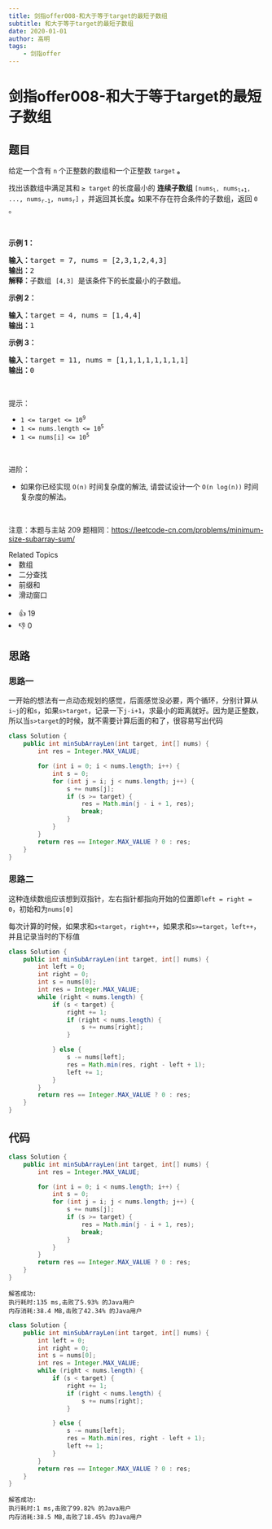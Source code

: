 ```yaml
---
title: 剑指offer008-和大于等于target的最短子数组
subtitle: 和大于等于target的最短子数组
date: 2020-01-01
author: 高明
tags:
	- 剑指offer
---
```




# 剑指offer008-和大于等于target的最短子数组

## 题目
<p>给定一个含有&nbsp;<code>n</code><strong>&nbsp;</strong>个正整数的数组和一个正整数 <code>target</code><strong> 。</strong></p>

<p>找出该数组中满足其和<strong> </strong><code>&ge; target</code><strong> </strong>的长度最小的 <strong>连续子数组</strong>&nbsp;<code>[nums<sub>l</sub>, nums<sub>l+1</sub>, ..., nums<sub>r-1</sub>, nums<sub>r</sub>]</code> ，并返回其长度<strong>。</strong>如果不存在符合条件的子数组，返回 <code>0</code> 。</p>

<p>&nbsp;</p>

<p><strong>示例 1：</strong></p>

<pre>
<strong>输入：</strong>target = 7, nums = [2,3,1,2,4,3]
<strong>输出：</strong>2
<strong>解释：</strong>子数组&nbsp;<code>[4,3]</code>&nbsp;是该条件下的长度最小的子数组。
</pre>

<p><strong>示例 2：</strong></p>

<pre>
<strong>输入：</strong>target = 4, nums = [1,4,4]
<strong>输出：</strong>1
</pre>

<p><strong>示例 3：</strong></p>

<pre>
<strong>输入：</strong>target = 11, nums = [1,1,1,1,1,1,1,1]
<strong>输出：</strong>0
</pre>

<p>&nbsp;</p>

<p>提示：</p>

<ul>
	<li><code>1 &lt;= target &lt;= 10<sup>9</sup></code></li>
	<li><code>1 &lt;= nums.length &lt;= 10<sup>5</sup></code></li>
	<li><code>1 &lt;= nums[i] &lt;= 10<sup>5</sup></code></li>
</ul>

<p>&nbsp;</p>

<p>进阶：</p>

<ul>
	<li>如果你已经实现<em> </em><code>O(n)</code> 时间复杂度的解法, 请尝试设计一个 <code>O(n log(n))</code> 时间复杂度的解法。</li>
</ul>

<p>&nbsp;</p>

<p><meta charset="UTF-8" />注意：本题与主站 209&nbsp;题相同：<a href="https://leetcode-cn.com/problems/minimum-size-subarray-sum/">https://leetcode-cn.com/problems/minimum-size-subarray-sum/</a></p>
<div><div>Related Topics</div><div><li>数组</li><li>二分查找</li><li>前缀和</li><li>滑动窗口</li></div></div><br><div><li>👍 19</li><li>👎 0</li></div>

## 思路

### 思路一

一开始的想法有一点动态规划的感觉，后面感觉没必要，两个循环，分别计算从`i~j`的和`s`，如果`s>target`，记录一下`j-i+1`，求最小的距离就好。因为是正整数，所以当`s>target`的时候，就不需要计算后面的和了，很容易写出代码

```java
class Solution {
    public int minSubArrayLen(int target, int[] nums) {
        int res = Integer.MAX_VALUE;

        for (int i = 0; i < nums.length; i++) {
            int s = 0;
            for (int j = i; j < nums.length; j++) {
                s += nums[j];
                if (s >= target) {
                    res = Math.min(j - i + 1, res);
                    break;
                }
            }
        }
        return res == Integer.MAX_VALUE ? 0 : res;
    }
}
```

### 思路二

这种连续数组应该想到双指针，左右指针都指向开始的位置即`left = right = 0`，初始和为`nums[0]`

每次计算的时候，如果求和`s<target`，`right++`，如果求和`s>=target`，`left++`，并且记录当时的下标值

```java
class Solution {
    public int minSubArrayLen(int target, int[] nums) {
        int left = 0;
        int right = 0;
        int s = nums[0];
        int res = Integer.MAX_VALUE;
        while (right < nums.length) {
            if (s < target) {
                right += 1;
                if (right < nums.length) {
                    s += nums[right];
                }

            } else {
                s -= nums[left];
                res = Math.min(res, right - left + 1);
                left += 1;
            }
        }
        return res == Integer.MAX_VALUE ? 0 : res;
    }
}
```



## 代码

```java
class Solution {
    public int minSubArrayLen(int target, int[] nums) {
        int res = Integer.MAX_VALUE;

        for (int i = 0; i < nums.length; i++) {
            int s = 0;
            for (int j = i; j < nums.length; j++) {
                s += nums[j];
                if (s >= target) {
                    res = Math.min(j - i + 1, res);
                    break;
                }
            }
        }
        return res == Integer.MAX_VALUE ? 0 : res;
    }
}
```

```
解答成功:
执行耗时:135 ms,击败了5.93% 的Java用户
内存消耗:38.4 MB,击败了42.34% 的Java用户
```

```java
class Solution {
    public int minSubArrayLen(int target, int[] nums) {
        int left = 0;
        int right = 0;
        int s = nums[0];
        int res = Integer.MAX_VALUE;
        while (right < nums.length) {
            if (s < target) {
                right += 1;
                if (right < nums.length) {
                    s += nums[right];
                }

            } else {
                s -= nums[left];
                res = Math.min(res, right - left + 1);
                left += 1;
            }
        }
        return res == Integer.MAX_VALUE ? 0 : res;
    }
}
```

```
解答成功:
执行耗时:1 ms,击败了99.82% 的Java用户
内存消耗:38.5 MB,击败了18.45% 的Java用户
```

